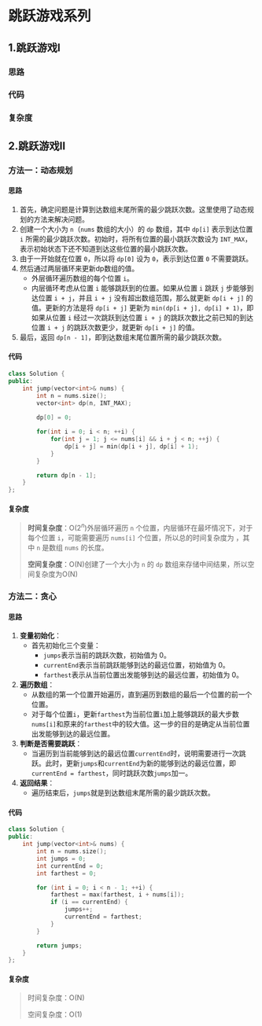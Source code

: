 # 跳跃游戏系列

## 1.跳跃游戏Ⅰ

### 思路

### 代码

### 复杂度

## 2.跳跃游戏Ⅱ

### 方法一：动态规划

#### 思路

1. 首先，确定问题是计算到达数组末尾所需的最少跳跃次数。这里使用了动态规划的方法来解决问题。
2. 创建一个大小为 `n`（`nums` 数组的大小）的 `dp` 数组，其中 `dp[i]` 表示到达位置 `i` 所需的最少跳跃次数。初始时，将所有位置的最小跳跃次数设为 `INT_MAX`，表示初始状态下还不知道到达这些位置的最小跳跃次数。
3. 由于一开始就在位置 `0`，所以将 `dp[0]` 设为 `0`，表示到达位置 `0` 不需要跳跃。
4. 然后通过两层循环来更新dp数组的值。
   - 外层循环遍历数组的每个位置 `i`。
   - 内层循环考虑从位置 `i` 能够跳跃到的位置。如果从位置 `i` 跳跃 `j` 步能够到达位置 `i + j`，并且 `i + j` 没有超出数组范围，那么就更新 `dp[i + j]` 的值。更新的方法是将 `dp[i + j]` 更新为 `min(dp[i + j], dp[i] + 1)`，即如果从位置 `i` 经过一次跳跃到达位置 `i + j` 的跳跃次数比之前已知的到达位置 `i + j` 的跳跃次数更少，就更新 `dp[i + j]` 的值。
5. 最后，返回 `dp[n - 1]`，即到达数组末尾位置所需的最少跳跃次数。

#### 代码

```c++
class Solution {
public:
    int jump(vector<int>& nums) {
        int n = nums.size();
        vector<int> dp(n, INT_MAX);
        
        dp[0] = 0;

        for(int i = 0; i < n; ++i) {
            for(int j = 1; j <= nums[i] && i + j < n; ++j) {
                dp[i + j] = min(dp[i + j], dp[i] + 1);
            }
        }

        return dp[n - 1];
    }
};
```

#### 复杂度	

> **时间复杂度**：O($2 ^ n$)外层循环遍历 `n` 个位置，内层循环在最坏情况下，对于每个位置 `i`，可能需要遍历 `nums[i]` 个位置，所以总的时间复杂度为 ，其中 `n` 是数组 `nums` 的长度。
>
> **空间复杂度**：O(N)创建了一个大小为 `n` 的 `dp` 数组来存储中间结果，所以空间复杂度为O(N) 

### 方法二：贪心

#### 思路

1. **变量初始化**：
   - 首先初始化三个变量：
     - `jumps`表示当前的跳跃次数，初始值为 0。
     - `currentEnd`表示当前跳跃能够到达的最远位置，初始值为 0。
     - `farthest`表示从当前位置出发能够到达的最远位置，初始值为 0。
2. **遍历数组**：
   - 从数组的第一个位置开始遍历，直到遍历到数组的最后一个位置的前一个位置。
   - 对于每个位置`i`，更新`farthest`为当前位置`i`加上能够跳跃的最大步数`nums[i]`和原来的`farthest`中的较大值。这一步的目的是确定从当前位置出发能够到达的最远位置。
3. **判断是否需要跳跃**：
   - 当遍历到当前能够到达的最远位置`currentEnd`时，说明需要进行一次跳跃。此时，更新`jumps`和`currentEnd`为新的能够到达的最远位置，即`currentEnd = farthest`，同时跳跃次数`jumps`加一。
4. **返回结果**：
   - 遍历结束后，`jumps`就是到达数组末尾所需的最少跳跃次数。

#### 代码

```c++
class Solution {
public:
    int jump(vector<int>& nums) {
        int n = nums.size();
        int jumps = 0;
        int currentEnd = 0;
        int farthest = 0;

        for (int i = 0; i < n - 1; ++i) {
            farthest = max(farthest, i + nums[i]);
            if (i == currentEnd) {
                jumps++;
                currentEnd = farthest;
            }
        }

        return jumps;
    }
};
```

#### 复杂度

> 时间复杂度：O(N)
>
> 空间复杂度：O(1)